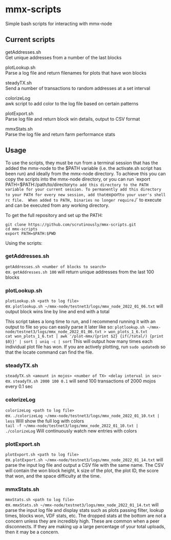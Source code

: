 # mmx-scripts
Simple bash scripts for interacting with mmx-node

## Current scripts
getAddresses.sh\
Get unique addresses from a number of the last blocks

plotLookup.sh\
Parse a log file and return filenames for plots that have won blocks

steadyTX.sh\
Send a number of transactions to random addresses at a set interval

colorizeLog\
awk script to add color to the log file based on certain patterns

plotExport.sh\
Parse log file and return block win details, output to CSV format

mmxStats.sh\
Parse the log file and return farm performance stats

## Usage
To use the scripts, they must be run from a terminal session that has the added the mmx-node to the $PATH variable (i.e. the activate.sh script has been run) and ideally from the mmx-node directory.
To achieve this you can copy the scripts into the mmx-node directory, or you can run `export PATH=$PATH:/path/to/directory` to add this directory to the PATH variable for your current session.
To permanently add this directory to your PATH for every new session, add that `export` to your user's shell rc file. 
When added to PATH, binaries no longer require `./` to execute and can be executed from any working directory.

To get the full repository and set up the PATH:
```
git clone https://github.com/scrutinously/mmx-scripts.git
cd mmx-scripts
export PATH=$PATH:$PWD
```
Using the scripts:
### getAddresses.sh
`getAddresses.sh <number of blocks to search>`\
ex. `getAddresses.sh 100` will return unique addresses from the last 100 blocks

### plotLookup.sh
`plotLookup.sh <path to log file>`\
ex. `plotlookup.sh ~/mmx-node/testnet3/logs/mmx_node_2022_01_06.txt` will output block wins line by line and end with a total

This script takes a long time to run, and I recommend running it with an output to file so you can easily parse it later like so:
`plotlookup.sh ~/mmx-node/testnet3/logs/mmx_node_2022_01_06.txt > won_plots_1_6.txt`\
`cat won_plots_1_6.txt | awk '/plot-mmx/{print $2} {if(/total/) {print $0}}' | sort | uniq -c | sort`
This will output how many times each individual plot file has won.
If you are actively plotting, run `sudo updatedb` so that the locate command can find the file.

### steadyTX.sh
`steadyTX.sh <amount in mojos> <number of TX> <delay interval in sec>`\
ex. `steadyTX.sh 2000 100 0.1` will send 100 transactions of 2000 mojos every 0.1 sec

### colorizeLog
`colorizeLog <path to log file>`\
ex. `./colorizeLog ~/mmx-node/testnet3/logs/mmx_node_2022_01_10.txt | less` Will show the full log with colors\
`tail -f ~/mmx-node/testnet3/logs/mmx_node_2022_01_10.txt | ./colorizeLog` Will continuously watch new entries with colors

### plotExport.sh
`plotExport.sh <path to log file>`\
ex. `plotExport.sh ~/mmx-node/testnet3/logs/mmx_node_2022_01_14.txt` will parse the input log file and output a CSV file with the same name.
The CSV will contain the won block height, k size of the plot, the plot ID, the score that won, and the space difficulty at the time.

### mmxStats.sh
`mmxStats.sh <path to log file>`\
ex. `mmxStats.sh ~/mmx-node/testnet3/logs/mmx_node_2022_01_14.txt` will parse the input log file and display stats such as plots passing filter,
lookup times, blocks won, VDF stats, etc. The dropped stats at the bottom are not a concern unless they are incredibly high. These are common when
a peer disconnects. If they are making up a large percentage of your total uploads, then it may be a concern.
